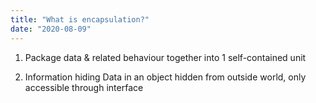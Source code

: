 ```yaml
---
title: "What is encapsulation?"
date: "2020-08-09"
---
```


1. Package data & related behaviour together into 1 self-contained unit

2. Information hiding
    Data in an object hidden from outside world, only accessible through interface

